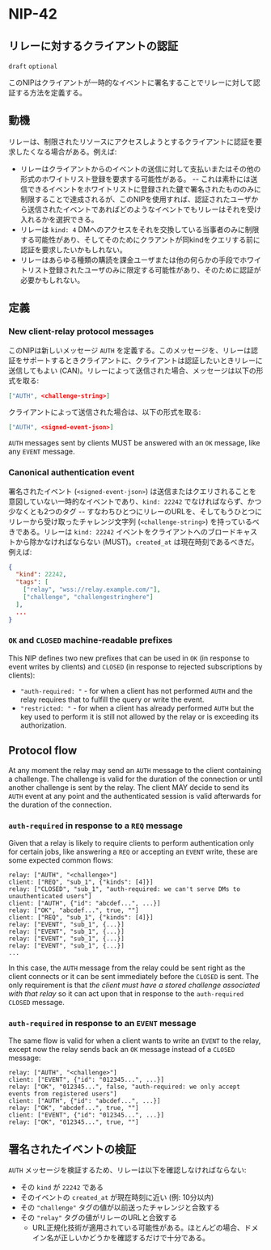 NIP-42
======

リレーに対するクライアントの認証
-----------------------------------

`draft` `optional`

このNIPはクライアントが一時的なイベントに署名することでリレーに対して認証する方法を定義する。

## 動機

リレーは、制限されたリソースにアクセスしようとするクライアントに認証を要求したくなる場合がある。例えば:

  - リレーはクライアントからのイベントの送信に対して支払いまたはその他の形式のホワイトリスト登録を要求する可能性がある。 -- これは素朴には送信できるイベントをホワイトリストに登録された鍵で署名されたもののみに制限することで達成されるが、このNIPを使用すれば、認証されたユーザから送信されたイベントであればどのようなイベントでもリレーはそれを受け入れるかを選択できる。
  - リレーは `kind: 4` DMへのアクセスをそれを交換している当事者のみに制限する可能性があり、そしてそのためにクラアントが同kindをクエリする前に認証を要求したいかもしれない。
  - リレーはあらゆる種類の購読を課金ユーザまたは他の何らかの手段でホワイトリスト登録されたユーザのみに限定する可能性があり、そのために認証が必要かもしれない。

## 定義

### New client-relay protocol messages

このNIPは新しいメッセージ `AUTH` を定義する。このメッセージを、リレーは認証をサポートするときクライアントに、クライアントは認証したいときリレーに送信してもよい (CAN)。リレーによって送信された場合、メッセージは以下の形式を取る:

```json
["AUTH", <challenge-string>]
```

クライアントによって送信された場合は、以下の形式を取る:

```json
["AUTH", <signed-event-json>]
```

`AUTH` messages sent by clients MUST be answered with an `OK` message, like any `EVENT` message.

### Canonical authentication event

署名されたイベント (`<signed-event-json>`) は送信またはクエリされることを意図していない一時的なイベントであり、`kind: 22242` でなければならず、かつ少なくとも2つのタグ -- すなわちひとつにリレーのURLを、そしてもうひとつにリレーから受け取ったチャレンジ文字列 (`<challenge-string>`) を持っているべきである。リレーは `kind: 22242` イベントをクライアントへのブロードキャストから除かなければならない (MUST)。`created_at` は現在時刻であるべきだ。例えば:

```json
{
  "kind": 22242,
  "tags": [
    ["relay", "wss://relay.example.com/"],
    ["challenge", "challengestringhere"]
  ],
  ...
}
```

### `OK` and `CLOSED` machine-readable prefixes

This NIP defines two new prefixes that can be used in `OK` (in response to event writes by clients) and `CLOSED` (in response to rejected subscriptions by clients):

- `"auth-required: "` - for when a client has not performed `AUTH` and the relay requires that to fulfill the query or write the event.
- `"restricted: "` - for when a client has already performed `AUTH` but the key used to perform it is still not allowed by the relay or is exceeding its authorization.

## Protocol flow

At any moment the relay may send an `AUTH` message to the client containing a challenge. The challenge is valid for the duration of the connection or until another challenge is sent by the relay. The client MAY decide to send its `AUTH` event at any point and the authenticated session is valid afterwards for the duration of the connection.

### `auth-required` in response to a `REQ` message

Given that a relay is likely to require clients to perform authentication only for certain jobs, like answering a `REQ` or accepting an `EVENT` write, these are some expected common flows:

```
relay: ["AUTH", "<challenge>"]
client: ["REQ", "sub_1", {"kinds": [4]}]
relay: ["CLOSED", "sub_1", "auth-required: we can't serve DMs to unauthenticated users"]
client: ["AUTH", {"id": "abcdef...", ...}]
relay: ["OK", "abcdef...", true, ""]
client: ["REQ", "sub_1", {"kinds": [4]}]
relay: ["EVENT", "sub_1", {...}]
relay: ["EVENT", "sub_1", {...}]
relay: ["EVENT", "sub_1", {...}]
relay: ["EVENT", "sub_1", {...}]
...
```

In this case, the `AUTH` message from the relay could be sent right as the client connects or it can be sent immediately before the `CLOSED` is sent. The only requirement is that _the client must have a stored challenge associated with that relay_ so it can act upon that in response to the `auth-required` `CLOSED` message.

### `auth-required` in response to an `EVENT` message

The same flow is valid for when a client wants to write an `EVENT` to the relay, except now the relay sends back an `OK` message instead of a `CLOSED` message:

```
relay: ["AUTH", "<challenge>"]
client: ["EVENT", {"id": "012345...", ...}]
relay: ["OK", "012345...", false, "auth-required: we only accept events from registered users"]
client: ["AUTH", {"id": "abcdef...", ...}]
relay: ["OK", "abcdef...", true, ""]
client: ["EVENT", {"id": "012345...", ...}]
relay: ["OK", "012345...", true, ""]
```

## 署名されたイベントの検証

`AUTH` メッセージを検証するため、リレーは以下を確認しなければならない:

  - その `kind` が `22242` である
  - そのイベントの `created_at` が現在時刻に近い (例: 10分以内)
  - その `"challenge"` タグの値が以前送ったチャレンジと合致する
  - その `"relay"` タグの値がリレーのURLと合致する
    - URL正規化技術が適用されている可能性がある。ほとんどの場合、ドメイン名が正しいかどうかを確認するだけで十分である。
